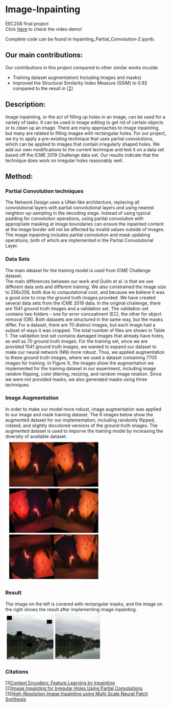 # Image-Inpainting
EEC206 final project  
Click [Here](https://www.youtube.com/watch?v=R4t8kbnEbOA) to check the video demo!

Complete code can be found in Inpainting_Partial_Convolution-2.ipynb.

## Our main contributions:
Our contributions in this project compared to other similar works inculde  
- Training dataset augmentation( Including images and masks)
- Improved the Structural Similarity Index Measure (SSIM) to 0.92 compared to the result in [[2]](https://arxiv.org/pdf/1804.07723.pdf)




## Description:
Image inpainting, or the act of filling up holes in an image, can be used for a variety of tasks. It can be used in image editing to get rid of certain objects or to clean up an image. There are many approaches to image inpainting, but many are related to filling images with rectangular holes. For our project, we try to apply a pre-existing technique that uses partial convolutions, which can be applied to images that contain irregularly shaped holes. We add our own modifications to the current technique and test it on a data set based off the ICME 2019 Challenge data set. Our results indicate that the technique does work on irregular holes reasonably well.

## Method:
### Partial Convolution techniques
The Network Design uses a UNet-like architecture, replacing all convolutional layers with partial convolutional layers and using nearest neighbor up-sampling in the decoding stage. Instead of using typical padding for convolution operations, using partial convolution with appropriate masking at image boundaries can ensure the inpainted content at the image border will not be affected by invalid values outside of images. The image inpainting includes partial convolution and mask updating operations, both of which are implemented in the Partial Convolutional Layer. 

### Data Sets
The main dataset for the training model is used from ICME Challenge dataset.  
The main differences between our work and Guilin et al. is that we use different data sets and different training. We also constrained the image size to 256x256, both due to computational cost, and because we believe it was a good size to crop the ground truth images provided. We have created several data sets from the ICME 2019 data. In the original challenge, there are 1541 ground truth images and a validation set. The validation set contains two folders - one for error concealment (EC), the other for object removal (OR). Both datasets are structured in the same way, but the masks differ. For a dataset, there are 70 distinct images, but each image had a subset of ways it was cropped. The total number of files are shown in Table 1. The validation test set contains damaged images that already have holes, as well as 70 ground truth images. For the training set, since we are provided 1541 ground truth images, we wanted to expand our dataset to make our neural network (NN) more robust. Thus, we applied augmentation to these ground truth images, where we used a dataset containing 7700 images for training. In Figure X, the images show the augmentation we implemented for the training dataset in our experiment, including image random flipping, color jittering, resizing, and random image rotation. Since we were not provided masks, we also generated masks using three techniques.

### Image Augmentation
In order to make our model more robust, image augmentation was applied to our image and mask training dataset. The 6 images below show the augmented dataset for our implementation, including randomly flipped, rotated, and slightly discolored versions of the ground truth images. The augmented dataset is used to imporve the training model by increasing the diversity of available dataset.  
<img src="/images/augmentation.jpg" width="300">

### Result
The image on the left is covered with rectangular masks, and the image on the right shows the result after implementing image inpainting.  
<img src="/images/result.jpg" width="300">
### Citations
[1][Context Encoders: Feature Learning by Inpainting](https://arxiv.org/pdf/1604.07379.pdf)  
[2][Image Inpainting for Irregular Holes Using Partial Convolutions](https://arxiv.org/pdf/1804.07723.pdf)   
[3][High-Resolution Image Inpainting using Multi-Scale Neural Patch Synthesis](https://arxiv.org/pdf/1611.09969.pdf)   
